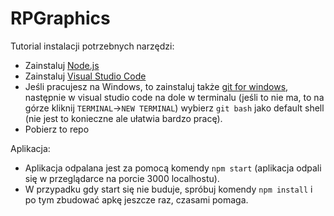 # RPGraphics

Tutorial instalacji potrzebnych narzędzi: 
- Zainstaluj [Node.js](https://nodejs.org/en/download)
- Zainstaluj [Visual Studio Code](https://code.visualstudio.com)
- Jeśli pracujesz na Windows, to zainstaluj także [git for windows](https://gitforwindows.org), następnie w visual studio code na dole w terminalu (jeśli to nie ma, to na górze kliknij `TERMINAL`->`NEW TERMINAL`) wybierz `git bash` jako default shell (nie jest to konieczne ale ułatwia bardzo pracę).
- Pobierz to repo

Aplikacja:
- Aplikacja odpalana jest za pomocą komendy `npm start` (aplikacja odpali się w przeglądarce na porcie 3000 localhostu).
- W przypadku gdy start się nie buduje, spróbuj komendy `npm install` i po tym zbudować apkę jeszcze raz, czasami pomaga.
